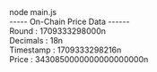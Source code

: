 <div id="termynal" data-termynal>
  <span data-ty="input"><span class="file-path"></span>node main.js</span>
  <br>
  <span data-ty>----- On-Chain Price Data ------
    <br> Round :  1709333298000n
    <br> Decimals :  18n
    <br> Timestamp :  1709333298216n
    <br> Price :  3430850000000000000000n
  </span>
</div>
